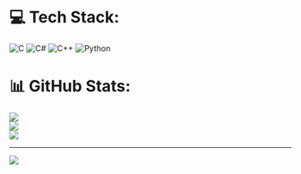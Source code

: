 

# 💻 Tech Stack:
![C](https://img.shields.io/badge/c-%2300599C.svg?style=for-the-badge&logo=c&logoColor=white) ![C#](https://img.shields.io/badge/c%23-%23239120.svg?style=for-the-badge&logo=c-sharp&logoColor=white) ![C++](https://img.shields.io/badge/c++-%2300599C.svg?style=for-the-badge&logo=c%2B%2B&logoColor=white) ![Python](https://img.shields.io/badge/python-3670A0?style=for-the-badge&logo=python&logoColor=ffdd54)
# 📊 GitHub Stats:
![](https://github-readme-stats.vercel.app/api?username=ANYAA&theme=dark&hide_border=false&include_all_commits=false&count_private=false)<br/>
![](https://github-readme-streak-stats.herokuapp.com/?user=ANYAA&theme=dark&hide_border=false)<br/>
![](https://github-readme-stats.vercel.app/api/top-langs/?username=ANYAA&theme=dark&hide_border=false&include_all_commits=false&count_private=false&layout=compact)

---
[![](https://visitcount.itsvg.in/api?id=ANYAA&icon=0&color=0)](https://visitcount.itsvg.in)

<!-- Proudly created with GPRM ( https://gprm.itsvg.in ) -->
